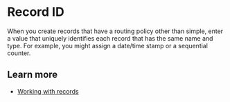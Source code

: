 # Record ID<a name="record-id"></a>

When you create records that have a routing policy other than simple, enter a value that uniquely identifies each record that has the same name and type\. For example, you might assign a date/time stamp or a sequential counter\. 

## Learn more<a name="record-id-learn-more"></a>
+ [Working with records](https://docs.aws.amazon.com/Route53/latest/DeveloperGuide/rrsets-working-with.html)